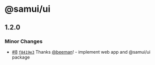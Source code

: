 # @samui/ui

## 1.2.0

### Minor Changes

- [#8](https://github.com/samui-build/samui-monorepo/pull/8) [`f8419e3`](https://github.com/samui-build/samui-monorepo/commit/f8419e3898704845591936af66261f597e788438) Thanks [@beeman](https://github.com/beeman)! - implement web app and @samui/ui package
